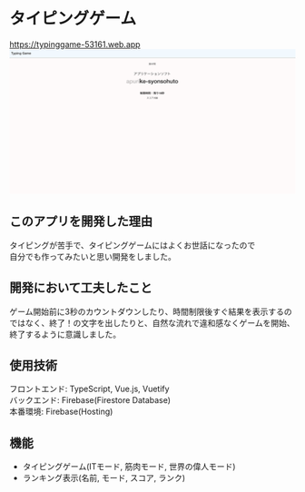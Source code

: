 # タイピングゲーム
https://typinggame-53161.web.app
![](public/ゲーム中画面.png)

## このアプリを開発した理由
タイピングが苦手で、タイピングゲームにはよくお世話になったので<br>
自分でも作ってみたいと思い開発をしました。<br>

## 開発において工夫したこと
ゲーム開始前に3秒のカウントダウンしたり、時間制限後すぐ結果を表示するのではなく、終了！の文字を出したりと、自然な流れで違和感なくゲームを開始、終了するように意識しました。

## 使用技術
フロントエンド: TypeScript, Vue.js, Vuetify<br>
バックエンド: Firebase(Firestore Database)<br>
本番環境: Firebase(Hosting)

## 機能
* タイピングゲーム(ITモード, 筋肉モード, 世界の偉人モード)
* ランキング表示(名前, モード, スコア, ランク)
